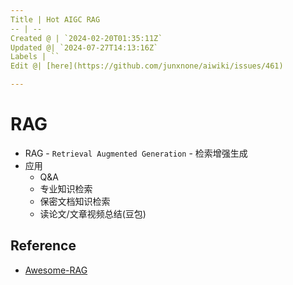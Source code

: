 ```yaml
---
Title | Hot AIGC RAG
-- | --
Created @ | `2024-02-20T01:35:11Z`
Updated @| `2024-07-27T14:13:16Z`
Labels | ``
Edit @| [here](https://github.com/junxnone/aiwiki/issues/461)

---
```

# RAG
- RAG - `Retrieval Augmented Generation` - 检索增强生成
- 应用
  - Q&A
  - 专业知识检索
  - 保密文档知识检索
  - 读论文/文章视频总结(豆包)

## Reference
- [Awesome-RAG](https://github.com/lucifertrj/Awesome-RAG)
